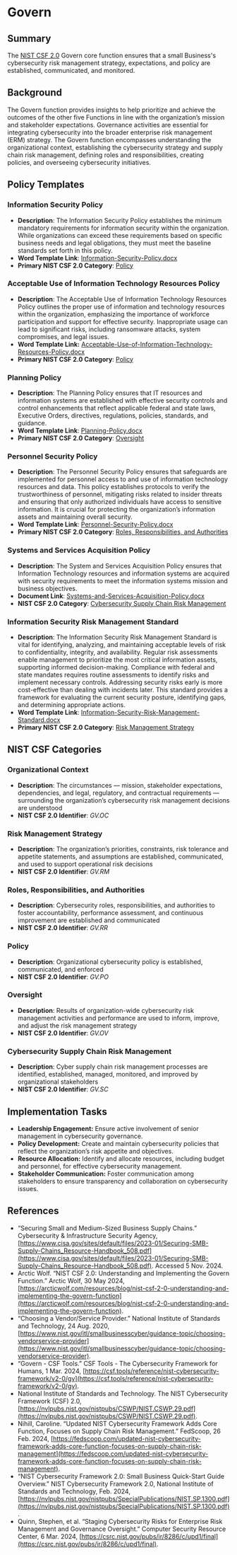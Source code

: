 # Govern

## Summary

The [NIST CSF 2.0](/pages/framework/framework.md) Govern core function ensures that a small Business's cybersecurity risk management strategy, expectations, and policy are established, communicated, and monitored.

## Background

The Govern function provides insights to help prioritize and achieve the outcomes of the other five Functions in line with the organization’s mission and stakeholder expectations. Governance activities are essential for integrating cybersecurity into the broader enterprise risk management (ERM) strategy. The Govern function encompasses understanding the organizational context, establishing the cybersecurity strategy and supply chain risk management, defining roles and responsibilities, creating policies, and overseeing cybersecurity initiatives.

## Policy Templates

### Information Security Policy

* **Description**: The Information Security Policy establishes the minimum mandatory requirements for information security within the organization. While organizations can exceed these requirements based on specific business needs and legal obligations, they must meet the baseline standards set forth in this policy.
* **Word Template Link**: [Information-Security-Policy.docx](https://github.com/EvolvingSysadmin/Practicum/raw/refs/heads/main/templates/govern/Information-Security-Policy.docx)
* **Primary NIST CSF 2.0 Category**: [Policy](#policy)

### Acceptable Use of Information Technology Resources Policy

* **Description**: The Acceptable Use of Information Technology Resources Policy outlines the proper use of information and technology resources within the organization, emphasizing the importance of workforce participation and support for effective security. Inappropriate usage can lead to significant risks, including ransomware attacks, system compromises, and legal issues.
* **Word Template Link:** [Acceptable-Use-of-Information-Technology-Resources-Policy.docx](https://github.com/EvolvingSysadmin/Practicum/raw/refs/heads/main/templates/govern/Acceptable-Use-of-Information-Technology-Resources-Policy.docx)
* **Primary NIST CSF 2.0 Category**: [Policy](#policy)

### Planning Policy

* **Description**: The Planning Policy ensures that IT resources and information systems are established with effective security controls and control enhancements that reflect applicable federal and state laws, Executive Orders, directives, regulations, policies, standards, and guidance.
* **Word Template Link**: [Planning-Policy.docx](https://github.com/EvolvingSysadmin/Practicum/raw/refs/heads/main/templates/govern/Planning-Policy.docx)
* **Primary NIST CSF 2.0 Category**: [Oversight](#oversight)

### Personnel Security Policy

* **Description**: The Personnel Security Policy ensures that safeguards are implemented for personnel access to and use of information technology resources and data. This policy establishes protocols to verify the trustworthiness of personnel, mitigating risks related to insider threats and ensuring that only authorized individuals have access to sensitive information. It is crucial for protecting the organization’s information assets and maintaining overall security.
* **Word Template Link**: [Personnel-Security-Policy.docx](https://github.com/EvolvingSysadmin/Practicum/raw/refs/heads/main/templates/govern/Personnel-Security-Policy.docx)
* **Primary NIST CSF 2.0 Category**: [Roles, Responsibilities, and Authorities](#roles-responsibilities-and-authorities)

### Systems and Services Acquisition Policy

* **Description**: The System and Services Acquisition Policy ensures that Information Technology resources and information systems are acquired with security requirements to meet the information systems mission and business objectives.
* **Document Link**: [Systems-and-Services-Acquisition-Policy.docx](https://github.com/EvolvingSysadmin/Practicum/raw/refs/heads/main/templates/protect/Systems-and-Services-Acquisition-Policy.docx)
* **NIST CSF 2.0 Category**: [Cybersecurity Supply Chain Risk Management](#cybersecurity-supply-chain-risk-management)

### Information Security Risk Management Standard

* **Description**: The Information Security Risk Management Standard is vital for identifying, analyzing, and maintaining acceptable levels of risk to confidentiality, integrity, and availability. Regular risk assessments enable management to prioritize the most critical information assets, supporting informed decision-making. Compliance with federal and state mandates requires routine assessments to identify risks and implement necessary controls. Addressing security risks early is more cost-effective than dealing with incidents later. This standard provides a framework for evaluating the current security posture, identifying gaps, and determining appropriate actions.
* **Word Template Link**: [Information-Security-Risk-Management-Standard.docx](https://github.com/EvolvingSysadmin/Practicum/raw/refs/heads/main/templates/govern/Information-Security-Risk-Management-Standard.docx)
* **Primary NIST CSF 2.0 Category**: [Risk Management Strategy](#risk-management-strategy)

## NIST CSF Categories

### Organizational Context

* **Description**: The circumstances — mission, stakeholder expectations, dependencies, and legal, regulatory, and contractual requirements — surrounding the organization’s cybersecurity risk management decisions are understood
* **NIST CSF 2.0 Identifier**: *GV.OC*

### Risk Management Strategy

* **Description**: The organization’s priorities, constraints, risk tolerance and appetite statements, and assumptions are established, communicated, and used to support operational risk decisions
* **NIST CSF 2.0 Identifier**: *GV.RM*

### Roles, Responsibilities, and Authorities

* **Description**: Cybersecurity roles, responsibilities, and authorities to foster accountability, performance assessment, and continuous improvement are established and communicated
* **NIST CSF 2.0 Identifier**: *GV.RR*

### Policy

* **Description**: Organizational cybersecurity policy is established, communicated, and enforced
* **NIST CSF 2.0 Identifier**: *GV.PO*

### Oversight

* **Description**: Results of organization-wide cybersecurity risk management activities and performance are used to inform, improve, and adjust the risk management strategy
* **NIST CSF 2.0 Identifier**: *GV.OV*

### Cybersecurity Supply Chain Risk Management

* **Description**: Cyber supply chain risk management processes are identified, established, managed, monitored, and improved by organizational stakeholders
* **NIST CSF 2.0 Identifier**: *GV.SC*

## Implementation Tasks

* **Leadership Engagement:** Ensure active involvement of senior management in cybersecurity governance.
* **Policy Development:** Create and maintain cybersecurity policies that reflect the organization’s risk appetite and objectives.
* **Resource Allocation:** Identify and allocate resources, including budget and personnel, for effective cybersecurity management.
* **Stakeholder Communication:** Foster communication among stakeholders to ensure transparency and collaboration on cybersecurity issues.

## References

* “Securing Small and Medium-Sized Business Supply Chains.” Cybersecurity & Infrastructure Security Agency, [https://www.cisa.gov/sites/default/files/2023-01/Securing-SMB-Supply-Chains_Resource-Handbook_508.pdf](https://www.cisa.gov/sites/default/files/2023-01/Securing-SMB-Supply-Chains_Resource-Handbook_508.pdf). Accessed 5 Nov. 2024.
* Arctic Wolf. “NIST CSF 2.0: Understanding and Implementing the Govern Function.” Arctic Wolf, 30 May 2024, [https://arcticwolf.com/resources/blog/nist-csf-2-0-understanding-and-implementing-the-govern-function](https://arcticwolf.com/resources/blog/nist-csf-2-0-understanding-and-implementing-the-govern-function).
* “Choosing a Vendor/Service Provider.” National Institute of Standards and Technology, 24 Aug. 2020, [https://www.nist.gov/itl/smallbusinesscyber/guidance-topic/choosing-vendorservice-provider](https://www.nist.gov/itl/smallbusinesscyber/guidance-topic/choosing-vendorservice-provider).
* “Govern - CSF Tools.” CSF Tools - The Cybersecurity Framework for Humans, 1 Mar. 2024, [https://csf.tools/reference/nist-cybersecurity-framework/v2-0/gv](https://csf.tools/reference/nist-cybersecurity-framework/v2-0/gv).
* National Institute of Standards and Technology. The NIST Cybersecurity Framework (CSF) 2.0, [https://nvlpubs.nist.gov/nistpubs/CSWP/NIST.CSWP.29.pdf](https://nvlpubs.nist.gov/nistpubs/CSWP/NIST.CSWP.29.pdf).
* Nihill, Caroline. “Updated NIST Cybersecurity Framework Adds Core Function, Focuses on Supply Chain Risk Management.” FedScoop, 26 Feb. 2024, [https://fedscoop.com/updated-nist-cybersecurity-framework-adds-core-function-focuses-on-supply-chain-risk-management](https://fedscoop.com/updated-nist-cybersecurity-framework-adds-core-function-focuses-on-supply-chain-risk-management).
* “NIST Cybersecurity Framework 2.0: Small Business Quick-Start Guide Overview.” NIST Cybersecurity Framework 2.0, National Institute of Standards and Technology, Feb. 2024, [https://nvlpubs.nist.gov/nistpubs/SpecialPublications/NIST.SP.1300.pdf](https://nvlpubs.nist.gov/nistpubs/SpecialPublications/NIST.SP.1300.pdf).
* Quinn, Stephen, et al. “Staging Cybersecurity Risks for Enterprise Risk Management and Governance Oversight.” Computer Security Resource Center, 6 Mar. 2024, [https://csrc.nist.gov/pubs/ir/8286/c/upd1/final](https://csrc.nist.gov/pubs/ir/8286/c/upd1/final).
